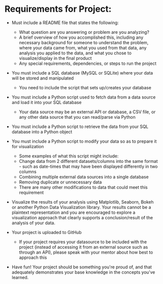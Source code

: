 # Requirements for Project:
* Must include a README file that states the following:
    * What question are you answering or problem are you analyzing?
    * A brief overview of how you accomplished this, including any necessary background for someone to understand the problem, where your data came from, what you used from that data, any analysis you applied to the data, and what you chose to visualize/display in the final product
    * Any special requirements, dependencies, or steps to run the project


* You must include a SQL database (MySQL or SQLite) where your data will be stored and manipulated
    * You need to include the script that sets up/creates your database


* You must include a Python script used to fetch data from a data source and load it into your SQL database
    * Your data source may be an external API or database, a CSV file, or any other data source that you can read/parse via Python

* You must include a Python script to retrieve the data from your SQL database into a Python object
* You must include a Python script to modify your data so as to prepare it for visualization
    * Some examples of what this script might include:
    * Change data from 2 different datasets/columns into the same format - such as date-times that may have been displayed differently in two columns
    * Combining multiple external data sources into a single database
    * Removing duplicate or unnecessary data
    * There are many other modifications to data that could meet this requirement
* Visualize the results of your analysis using Matplotlib, Seaborn, Bokeh or another Python Data Visualization library. Your results cannot be a plaintext representation and you are encouraged to explore a visualization approach that clearly supports a conclusion/result of the analysis of your data.
* Your project is uploaded to GitHub
    * If your project requires your datasource to be included with the project (instead of accessing it from an external source such as through an API), please speak with your mentor about how best to approach this
* Have fun! Your project should be something you're proud of, and that adequately demonstrates your base knowledge in the concepts you've learned.
